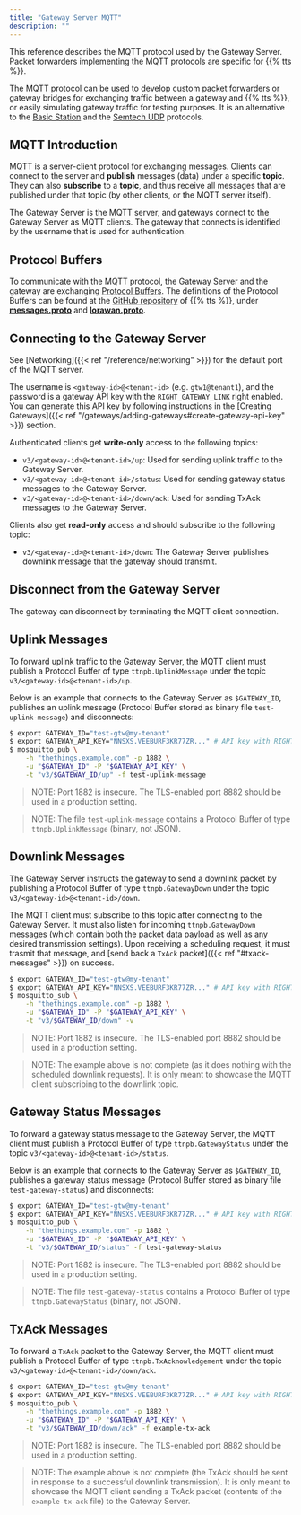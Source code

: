 ```yaml
---
title: "Gateway Server MQTT"
description: ""
---
```


This reference describes the MQTT protocol used by the Gateway Server. Packet forwarders implementing the MQTT protocols are specific for {{% tts %}}.

The MQTT protocol can be used to develop custom packet forwarders or gateway bridges for exchanging traffic between a gateway and {{% tts %}}, or easily simulating gateway traffic for testing purposes. It is an alternative to the [Basic Station](https://doc.sm.tc/station/index.html) and the [Semtech UDP](https://github.com/Lora-net/packet_forwarder/blob/master/PROTOCOL.TXT) protocols.

## MQTT Introduction

MQTT is a server-client protocol for exchanging messages. Clients can connect to the server and **publish** messages (data) under a specific **topic**. They can also **subscribe** to a **topic**, and thus receive all messages that are published under that topic (by other clients, or the MQTT server itself).

The Gateway Server is the MQTT server, and gateways connect to the Gateway Server as MQTT clients. The gateway that connects is identified by the username that is used for authentication.

## Protocol Buffers

To communicate with the MQTT protocol, the Gateway Server and the gateway are exchanging [Protocol Buffers](https://developers.google.com/protocol-buffers). The definitions of the Protocol Buffers can be found at the [GitHub repository](https://github.com/TheThingsNetwork/lorawan-stack) of {{% tts %}}, under [**messages.proto**](https://github.com/TheThingsNetwork/lorawan-stack/blob/default/api/messages.proto) and [**lorawan.proto**](https://github.com/TheThingsNetwork/lorawan-stack/blob/default/api/lorawan.proto).

## Connecting to the Gateway Server

See [Networking]({{< ref "/reference/networking" >}}) for the default port of the MQTT server.

The username is `<gateway-id>@<tenant-id>` (e.g. `gtw1@tenant1`), and the password is a gateway API key with the `RIGHT_GATEWAY_LINK` right enabled. You can generate this API key by following instructions in the [Creating Gateways]({{< ref "/gateways/adding-gateways#create-gateway-api-key" >}}) section.

Authenticated clients get **write-only** access to the following topics:

- `v3/<gateway-id>@<tenant-id>/up`: Used for sending uplink traffic to the Gateway Server.
- `v3/<gateway-id>@<tenant-id>/status`: Used for sending gateway status messages to the Gateway Server.
- `v3/<gateway-id>@<tenant-id>/down/ack`: Used for sending TxAck messages to the Gateway Server.

Clients also get **read-only** access and should subscribe to the following topic:

- `v3/<gateway-id>@<tenant-id>/down`: The Gateway Server publishes downlink message that the gateway should transmit.

## Disconnect from the Gateway Server

The gateway can disconnect by terminating the MQTT client connection.

## Uplink Messages

To forward uplink traffic to the Gateway Server, the MQTT client must publish a Protocol Buffer of type `ttnpb.UplinkMessage` under the topic `v3/<gateway-id>@<tenant-id>/up`.

Below is an example that connects to the Gateway Server as `$GATEWAY_ID`, publishes an uplink message (Protocol Buffer stored as binary file `test-uplink-message`) and disconnects:

```bash
$ export GATEWAY_ID="test-gtw@my-tenant"
$ export GATEWAY_API_KEY="NNSXS.VEEBURF3KR77ZR..." # API key with RIGHT_GATEWAY_LINK rights
$ mosquitto_pub \
    -h "thethings.example.com" -p 1882 \
    -u "$GATEWAY_ID" -P "$GATEWAY_API_KEY" \
    -t "v3/$GATEWAY_ID/up" -f test-uplink-message
```

>NOTE: Port 1882 is insecure. The TLS-enabled port 8882 should be used in a production setting.

>NOTE: The file `test-uplink-message` contains a Protocol Buffer of type `ttnpb.UplinkMessage` (binary, not JSON).

## Downlink Messages

The Gateway Server instructs the gateway to send a downlink packet by publishing a Protocol Buffer of type `ttnpb.GatewayDown` under the topic `v3/<gateway-id>@<tenant-id>/down`.

The MQTT client must subscribe to this topic after connecting to the Gateway Server. It must also listen for incoming `ttnpb.GatewayDown` messages (which contain both the packet data payload as well as any desired transmission settings). Upon receiving a scheduling request, it must trasmit that message, and [send back a `TxAck` packet]({{< ref "#txack-messages" >}}) on success.

```bash
$ export GATEWAY_ID="test-gtw@my-tenant"
$ export GATEWAY_API_KEY="NNSXS.VEEBURF3KR77ZR..." # API key with RIGHT_GATEWAY_LINK rights
$ mosquitto_sub \
    -h "thethings.example.com" -p 1882 \
    -u "$GATEWAY_ID" -P "$GATEWAY_API_KEY" \
    -t "v3/$GATEWAY_ID/down" -v
```

>NOTE: Port 1882 is insecure. The TLS-enabled port 8882 should be used in a production setting.

>NOTE: The example above is not complete (as it does nothing with the scheduled downlink requests). It is only meant to showcase the MQTT client subscribing to the downlink topic.

## Gateway Status Messages

To forward a gateway status message to the Gateway Server, the MQTT client must publish a Protocol Buffer of type `ttnpb.GatewayStatus` under the topic `v3/<gateway-id>@<tenant-id>/status`.

Below is an example that connects to the Gateway Server as `$GATEWAY_ID`, publishes a gateway status message (Protocol Buffer stored as binary file `test-gateway-status`) and disconnects:

```bash
$ export GATEWAY_ID="test-gtw@my-tenant"
$ export GATEWAY_API_KEY="NNSXS.VEEBURF3KR77ZR..." # API key with RIGHT_GATEWAY_LINK rights
$ mosquitto_pub \
    -h "thethings.example.com" -p 1882 \
    -u "$GATEWAY_ID" -P "$GATEWAY_API_KEY" \
    -t "v3/$GATEWAY_ID/status" -f test-gateway-status
```

>NOTE: Port 1882 is insecure. The TLS-enabled port 8882 should be used in a production setting.

>NOTE: The file `test-gateway-status` contains a Protocol Buffer of type `ttnpb.GatewayStatus` (binary, not JSON).

## TxAck Messages

To forward a `TxAck` packet to the Gateway Server, the MQTT client must publish a Protocol Buffer of type `ttnpb.TxAcknowledgement` under the topic `v3/<gateway-id>@<tenant-id>/down/ack`.

```bash
$ export GATEWAY_ID="test-gtw@my-tenant"
$ export GATEWAY_API_KEY="NNSXS.VEEBURF3KR77ZR..." # API key with RIGHT_GATEWAY_LINK rights
$ mosquitto_pub \
    -h "thethings.example.com" -p 1882 \
    -u "$GATEWAY_ID" -P "$GATEWAY_API_KEY" \
    -t "v3/$GATEWAY_ID/down/ack" -f example-tx-ack
```

>NOTE: Port 1882 is insecure. The TLS-enabled port 8882 should be used in a production setting.

>NOTE: The example above is not complete (the TxAck should be sent in response to a successful downlink transmission). It is only meant to showcase the MQTT client sending a TxAck packet (contents of the `example-tx-ack` file) to the Gateway Server.
